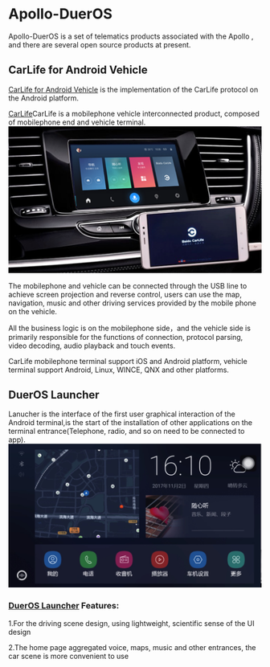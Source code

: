 # Apollo-DuerOS
 Apollo-DuerOS is a set of telematics products associated with the Apollo , and there are several open source products at present.

## CarLife for Android Vehicle 

[CarLife for Android Vehicle](https://github.com/ApolloAuto/apollo-DuerOS/tree/master/CarLife-Android-Vehicle) is the implementation of the CarLife protocol on the Android platform.

[CarLife](http://carlife.baidu.com/)CarLife is a  mobilephone vehicle interconnected product, composed of mobilephone end and vehicle terminal.
![CarLife Screen](CarLife.png)

The mobilephone and vehicle can be connected through the USB line to achieve screen projection and reverse control,  users can use the map, navigation, music and other driving services provided by the mobile phone on the vehicle.

All the business logic is on the mobilephone side，and the vehicle side  is primarily responsible for the functions of connection, protocol parsing, video decoding, audio playback and touch events.

CarLife mobilephone terminal support iOS and Android platform, vehicle terminal support Android, Linux, WINCE, QNX and other platforms.

## DuerOS Launcher
Lanucher is the interface of the first user graphical interaction of the Android terminal,is the start of the installation of other applications on the terminal entrance(Telephone, radio, and so on need to be connected to app).
![Launcher Screen](Launcher.jpeg)

### [DuerOS Launcher](https://github.com/ApolloAuto/apollo-DuerOS/tree/master/DuerOS-Launcher) Features:
1.For the driving scene design, using lightweight, scientific sense of the UI design

2.The home page aggregated voice, maps, music and other entrances, the car scene is more convenient to use
